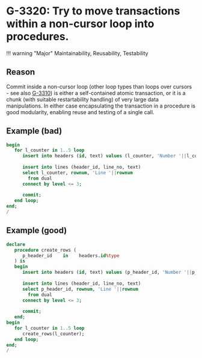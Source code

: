 # G-3320: Try to move transactions within a non-cursor loop into procedures.

!!! warning "Major"
    Maintainability, Reusability, Testability

## Reason

Commit inside a non-cursor loop (other loop types than loops over cursors - see also [G-3310](../../../../4-language-usage/3-dml-and-sql/3-transaction-control/g-3310)) is either a self-contained atomic transaction, or it is a chunk (with suitable restartability handling) of very large data manipulations. In either case encapsulating the transaction in a procedure is good modularity, enabling reuse and testing of a single call.

## Example (bad)

``` sql
begin
   for l_counter in 1..5 loop
      insert into headers (id, text) values (l_counter, 'Number '||l_counter);
      
      insert into lines (header_id, line_no, text)
      select l_counter, rownum, 'Line '||rownum
        from dual
      connect by level <= 3;
      
      commit;
   end loop;
end;
/
```

## Example (good)

``` sql
declare
   procedure create_rows (
      p_header_id    in    headers.id%type
   ) is
   begin
      insert into headers (id, text) values (p_header_id, 'Number '||p_header_id);
      
      insert into lines (header_id, line_no, text)
      select p_header_id, rownum, 'Line '||rownum
        from dual
      connect by level <= 3;
      
      commit;
   end;
begin
   for l_counter in 1..5 loop
      create_rows(l_counter);
   end loop;
end;
/
```